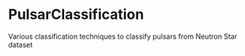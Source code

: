 # PulsarClassification
Various classification techniques to classify pulsars from Neutron Star dataset

